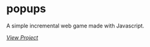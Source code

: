 # popups

A simple incremental web game made with Javascript.

_[View Project](https://edward-magee.github.io/popups/public/index.html)_
